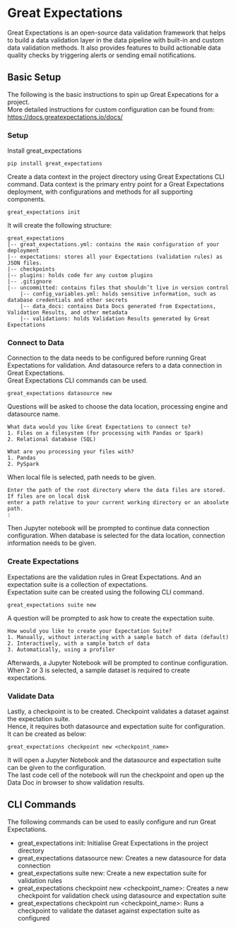 # Great Expectations
Great Expectations is an open-source data validation framework that helps to build a data validation layer in the data pipeline with built-in and 
custom data validation methods. It also provides features to build actionable data quality checks by triggering alerts or sending email notifications.

## Basic Setup
The following is the basic instructions to spin up Great Expecations for a project. <br>
More detailed instructions for custom configuration can be found from: https://docs.greatexpectations.io/docs/

### Setup
Install great_expectations

    pip install great_expectations
    
Create a data context in the project directory using Great Expectations CLI command. 
Data context is the primary entry point for a Great Expectations deployment, with 
configurations and methods for all supporting components.

    great_expectations init

It will create the following structure:

    great_expectations
    |-- great_expectations.yml: contains the main configuration of your deployment
    |-- expectations: stores all your Expectations (validation rules) as JSON files.
    |-- checkpoints
    |-- plugins: holds code for any custom plugins
    |-- .gitignore
    |-- uncommitted: contains files that shouldn’t live in version control
        |-- config_variables.yml: holds sensitive information, such as database credentials and other secrets
        |-- data_docs: contains Data Docs generated from Expectations, Validation Results, and other metadata
        |-- validations: holds Validation Results generated by Great Expectations
    
### Connect to Data
Connection to the data needs to be configured before running Great Expectations for validation. And datasource refers
to a data connection in Great Expectations. <br>
Great Expectations CLI commands can be used.

    great_expectations datasource new
    
Questions will be asked to choose the data location, processing engine and datasource name. <br>

    What data would you like Great Expectations to connect to?
    1. Files on a filesystem (for processing with Pandas or Spark)
    2. Relational database (SQL)
    
    What are you processing your files with?
    1. Pandas
    2. PySpark

When local file is selected, path needs to be given.

    Enter the path of the root directory where the data files are stored. If files are on local disk 
    enter a path relative to your current working directory or an absolute path.
    :

Then Jupyter notebook will be prompted to continue data connection configuration. When database is selected for the 
data location, connection information needs to be given.


### Create Expectations
Expectations are the validation rules in Great Expectations. And an expectation suite is a collection of expectations.<br>
Expectation suite can be created using the following CLI command.

    great_expectations suite new
    
A question will be prompted to ask how to create the expectation suite.

    How would you like to create your Expectation Suite?
    1. Manually, without interacting with a sample batch of data (default)
    2. Interactively, with a sample batch of data
    3. Automatically, using a profiler
    
Afterwards, a Jupyter Notebook will be prompted to continue configuration. 
When 2 or 3 is selected, a sample dataset is required to create expectations.

### Validate Data
Lastly, a checkpoint is to be created. Checkpoint validates a dataset against the expectation suite. <br>
Hence, it requires both datasource and expectation suite for configuration. <br>
It can be created as below:

    great_expectations checkpoint new <checkpoint_name>
    
It will open a Jupyter Notebook and the datasource and expectation suite can be given to the configuration. <br>
The last code cell of the notebook will run the checkpoint and open up the Data Doc in browser to show validation results.

## CLI Commands
The following commands can be used to easily configure and run Great Expectations.

- great_expectations init: Initialise Great Expectations in the project directory
- great_expectations datasource new: Creates a new datasource for data connection
- great_expectations suite new: Create a new expectation suite for validation rules
- great_expectations checkpoint new <checkpoint_name>: Creates a new checkpoint for validation check using datasource and expectation suite
- great_expectations checkpoint run <checkpoint_name>: Runs a checkpoint to validate the dataset against expectation suite as configured
